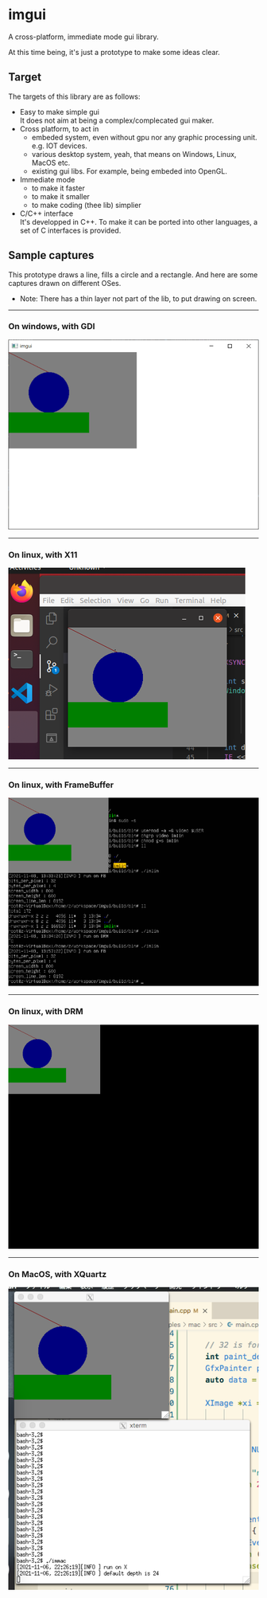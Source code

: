 # imgui
A cross-platform, immediate mode gui library.  

At this time being, it's just a prototype to make some ideas clear. 
  

## Target
The targets of this library are as follows:

- Easy to make simple gui  
  It does not aim at being a complex/complecated gui maker.
- Cross platform, to act in
  - embeded system, even without gpu nor any graphic  processing unit. e.g. IOT devices. 
  - various desktop system, yeah, that means on Windows, Linux, MacOS etc.
  - existing gui libs. For example, being embeded into OpenGL.
- Immediate mode
  - to make it faster
  - to make it smaller
  - to make coding (thee lib) simplier
- C/C++ interface  
  It's developped in C++. To make it can be ported into other languages, a set of C interfaces is provided.
   
## Sample captures 
This prototype draws a line, fills a circle and a rectangle. And here are some captures drawn on different OSes.  
* Note: 
  There has a thin layer not part of the lib, to put drawing on screen.
  
  
***  

### __On windows, with GDI__
![windows gdi](screeen_capture/win_gdi_captuer.png)  
  
***  

### __On linux, with X11__
![linux x11](screeen_capture/linux_x_caputure.png)  

***  

### __On linux, with FrameBuffer__
![linnux fb](screeen_capture/linux_fb_capture.png)

***  

### __On linux, with DRM__
![linux drm](screeen_capture/linux_drm_capture.png)

***  

### __On MacOS, with XQuartz__
![apple x](screeen_capture/apple_x_capture.png)
